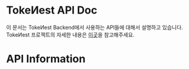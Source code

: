 # TokeИest API Doc
이 문서는 TokeИest Backend에서 사용하는 API들에 대해서 설명하고 있습니다.<br>
TokeИest 프로젝트의 자세한 내용은 [이곳](https://github.com/TokeNest)을 참고해주세요.

# API Information


